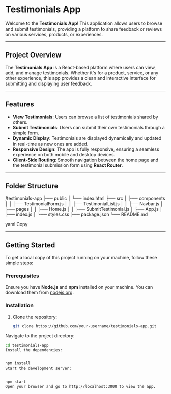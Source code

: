 # Testimonials App

Welcome to the **Testimonials App**! This application allows users to browse and submit testimonials, providing a platform to share feedback or reviews on various services, products, or experiences.

---

## Project Overview

The **Testimonials App** is a React-based platform where users can view, add, and manage testimonials. Whether it's for a product, service, or any other experience, this app provides a clean and interactive interface for submitting and displaying user feedback.

---

## Features

- **View Testimonials**: Users can browse a list of testimonials shared by others.
- **Submit Testimonials**: Users can submit their own testimonials through a simple form.
- **Dynamic Display**: Testimonials are displayed dynamically and updated in real-time as new ones are added.
- **Responsive Design**: The app is fully responsive, ensuring a seamless experience on both mobile and desktop devices.
- **Client-Side Routing**: Smooth navigation between the home page and the testimonial submission form using **React Router**.

---

## Folder Structure

/testimonials-app ├── public │ └── index.html ├── src │ ├── components │ │ ├── TestimonialForm.js │ │ ├── TestimonialList.js │ │ ├── Navbar.js │ ├── pages │ │ ├── Home.js │ │ ├── SubmitTestimonial.js │ ├── App.js │ ├── index.js │ └── styles.css ├── package.json └── README.md

yaml
Copy

---

## Getting Started

To get a local copy of this project running on your machine, follow these simple steps:

### Prerequisites

Ensure you have **Node.js** and **npm** installed on your machine. You can download them from [nodejs.org](https://nodejs.org/).

### Installation

1. Clone the repository:
   ```bash
   git clone https://github.com/your-username/testimonials-app.git
Navigate to the project directory:

```bash
cd testimonials-app
Install the dependencies:


npm install
Start the development server:


npm start
Open your browser and go to http://localhost:3000 to view the app.
